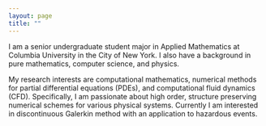 ```yaml
---
layout: page
title: ""
---
```


I am a senior undergraduate student major in Applied Mathematics at Columbia University in the City of New York. I also have a background in pure mathematics, computer science, and physics. 

My research interests are computational mathematics, numerical methods for partial differential equations (PDEs), and computational fluid dynamics (CFD). Specifically, I am passionate about high order, structure preserving numerical schemes for various physical systems. Currently I am interested in discontinuous Galerkin method with an application to hazardous events. 

